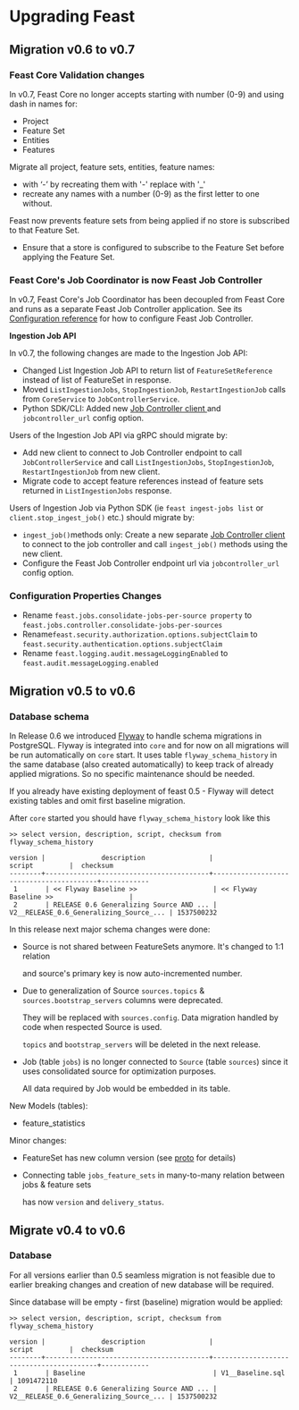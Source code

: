 # Upgrading Feast

## Migration v0.6 to v0.7

### Feast Core Validation changes

In v0.7, Feast Core no longer accepts starting with number \(0-9\) and using dash in names for:

* Project
* Feature Set
* Entities
* Features

Migrate all project, feature sets, entities, feature names:

* with ‘-’ by recreating them with '-' replace with '\_'
* recreate any names with a number \(0-9\)  as the first letter to one without.

Feast now prevents feature sets from being applied if no store is subscribed to that Feature Set.

* Ensure that a store is configured to subscribe to the Feature Set before applying the Feature Set.

### Feast Core's Job Coordinator is now Feast Job Controller

In v0.7,  Feast Core's Job Coordinator has been decoupled from Feast Core and runs as a separate Feast Job Controller application. See its [Configuration reference](../reference/configuration-reference/#2-feast-core-serving-and-job-controller) for how to configure Feast Job Controller.

**Ingestion Job API**

In v0.7, the following changes are made to the Ingestion Job API:

* Changed List Ingestion Job API  to return list of `FeatureSetReference` instead of list of FeatureSet in response.
* Moved `ListIngestionJobs`, `StopIngestionJob`, `RestartIngestionJob` calls from `CoreService`  to `JobControllerService`.
* Python SDK/CLI: Added new [Job Controller client ](https://github.com/feast-dev/feast/blob/master/sdk/python/feast/contrib/job_controller/client.py)and `jobcontroller_url` config option.

Users of the Ingestion Job API via gRPC should migrate by:

* Add new client to connect to Job Controller endpoint to call `JobControllerService` and call `ListIngestionJobs`, `StopIngestionJob`, `RestartIngestionJob` from new client.
* Migrate code to accept feature references instead of feature sets returned in `ListIngestionJobs` response.

Users of Ingestion Job via Python SDK \(ie `feast ingest-jobs list` or `client.stop_ingest_job()` etc.\) should migrate by:

* `ingest_job()`methods only: Create a new separate [Job Controller client](https://github.com/feast-dev/feast/blob/master/sdk/python/feast/contrib/job_controller/client.py) to connect to the job controller and call `ingest_job()` methods using the new client.
* Configure the Feast Job Controller endpoint url via `jobcontroller_url` config option.

### Configuration Properties Changes

* Rename `feast.jobs.consolidate-jobs-per-source property` to `feast.jobs.controller.consolidate-jobs-per-sources`
* Rename`feast.security.authorization.options.subjectClaim` to  `feast.security.authentication.options.subjectClaim`
* Rename `feast.logging.audit.messageLoggingEnabled` to `feast.audit.messageLogging.enabled`

## Migration v0.5 to v0.6

### Database schema

In Release 0.6 we introduced [Flyway](https://flywaydb.org/) to handle schema migrations in PostgreSQL. Flyway is integrated into `core` and for now on all migrations will be run automatically on `core` start. It uses table `flyway_schema_history` in the same database \(also created automatically\) to keep track of already applied migrations. So no specific maintenance should be needed.

If you already have existing deployment of feast 0.5 - Flyway will detect existing tables and omit first baseline migration.

After `core` started you should have `flyway_schema_history` look like this

```text
>> select version, description, script, checksum from flyway_schema_history

version |              description                |                          script         |  checksum
--------+-----------------------------------------+-----------------------------------------+------------
 1       | << Flyway Baseline >>                   | << Flyway Baseline >>                   | 
 2       | RELEASE 0.6 Generalizing Source AND ... | V2__RELEASE_0.6_Generalizing_Source_... | 1537500232
```

In this release next major schema changes were done:

* Source is not shared between FeatureSets anymore. It's changed to 1:1 relation

  and source's primary key is now auto-incremented number.

* Due to generalization of Source `sources.topics` & `sources.bootstrap_servers` columns were deprecated.

  They will be replaced with `sources.config`. Data migration handled by code when respected Source is used.

  `topics` and `bootstrap_servers` will be deleted in the next release.

* Job \(table `jobs`\) is no longer connected to `Source` \(table `sources`\) since it uses consolidated source for optimization purposes.

  All data required by Job would be embedded in its table.

New Models \(tables\):

* feature\_statistics

Minor changes:

* FeatureSet has new column version \(see [proto](https://github.com/feast-dev/feast/blob/master/protos/feast/core/FeatureSet.proto) for details\)
* Connecting table `jobs_feature_sets` in many-to-many relation between jobs & feature sets

  has now `version` and `delivery_status`.

## Migrate v0.4 to v0.6

### Database

For all versions earlier than 0.5 seamless migration is not feasible due to earlier breaking changes and creation of new database will be required.

Since database will be empty - first \(baseline\) migration would be applied:

```text
>> select version, description, script, checksum from flyway_schema_history

version |              description                |                          script         |  checksum
--------+-----------------------------------------+-----------------------------------------+------------
 1       | Baseline                                | V1__Baseline.sql                        | 1091472110
 2       | RELEASE 0.6 Generalizing Source AND ... | V2__RELEASE_0.6_Generalizing_Source_... | 1537500232
```

